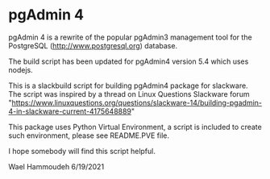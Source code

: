 pgAdmin 4
=========

pgAdmin 4 is a rewrite of the popular pgAdmin3 management tool for the
PostgreSQL (http://www.postgresql.org) database. 

The build script has been updated for pgAdmin4 version 5.4 which uses nodejs.

This is a slackbuild script for building pgAdmin4 package for slackware.
The script was inspired by a thread on Linux Questions Slackware forum
"https://www.linuxquestions.org/questions/slackware-14/building-pgadmin-4-in-slackware-current-4175648889"
 
This package uses Python Virtual Environment, a script is included to create
such environment, please see README.PVE file.


I hope somebody will find this script helpful.

Wael Hammoudeh
6/19/2021
